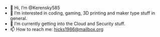 - 👋 Hi, I’m @Kerensky585
- 👀 I’m interested in coding, gaming, 3D printing and maker type stuff in general.
- 🌱 I’m currently getting into the Cloud and Security stuff.
- 📫 How to reach me: hicks1986@mailbox.org

<!---
Kerensky585/Kerensky585 is a ✨ special ✨ repository because its `README.md` (this file) appears on your GitHub profile.
You can click the Preview link to take a look at your changes.
--->
